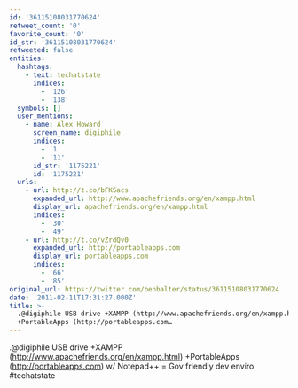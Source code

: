 ```yaml
---
id: '36115108031770624'
retweet_count: '0'
favorite_count: '0'
id_str: '36115108031770624'
retweeted: false
entities:
  hashtags:
    - text: techatstate
      indices:
        - '126'
        - '138'
  symbols: []
  user_mentions:
    - name: Alex Howard
      screen_name: digiphile
      indices:
        - '1'
        - '11'
      id_str: '1175221'
      id: '1175221'
  urls:
    - url: http://t.co/bFKSacs
      expanded_url: http://www.apachefriends.org/en/xampp.html
      display_url: apachefriends.org/en/xampp.html
      indices:
        - '30'
        - '49'
    - url: http://t.co/vZrdQv0
      expanded_url: http://portableapps.com
      display_url: portableapps.com
      indices:
        - '66'
        - '85'
original_url: https://twitter.com/benbalter/status/36115108031770624
date: '2011-02-11T17:31:27.000Z'
title: >-
  .@digiphile USB drive +XAMPP (http://www.apachefriends.org/en/xampp.html)
  +PortableApps (http://portableapps.com…
---
```


.@digiphile USB drive +XAMPP (http://www.apachefriends.org/en/xampp.html) +PortableApps (http://portableapps.com) w/ Notepad++ = Gov friendly dev enviro #techatstate